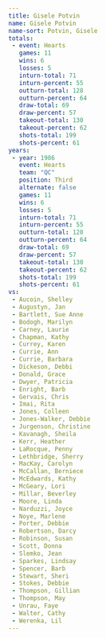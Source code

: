 ```yaml
---
title: Gisele Potvin
name: Gisele Potvin
name-sort: Potvin, Gisele
totals:
 - event: Hearts
   games: 11
   wins: 6
   losses: 5
   inturn-total: 71
   inturn-percent: 55
   outturn-total: 128
   outturn-percent: 64
   draw-total: 69
   draw-percent: 57
   takeout-total: 130
   takeout-percent: 62
   shots-total: 199
   shots-percent: 61
years:
 - year: 1986
   event: Hearts
   team: "QC"
   position: Third
   alternate: false
   games: 11
   wins: 6
   losses: 5
   inturn-total: 71
   inturn-percent: 55
   outturn-total: 128
   outturn-percent: 64
   draw-total: 69
   draw-percent: 57
   takeout-total: 130
   takeout-percent: 62
   shots-total: 199
   shots-percent: 61
vs:
 - Aucoin, Shelley
 - Augustyn, Jan
 - Bartlett, Sue Anne
 - Bodogh, Marilyn
 - Carney, Laurie
 - Chapman, Kathy
 - Currey, Karen
 - Currie, Ann
 - Currie, Barbara
 - Dickeson, Debbi
 - Donald, Grace
 - Dwyer, Patricia
 - Enright, Barb
 - Gervais, Chris
 - Imai, Rita
 - Jones, Colleen
 - Jones-Walker, Debbie
 - Jurgenson, Christine
 - Kavanagh, Sheila
 - Kerr, Heather
 - LaRocque, Penny
 - Lethbridge, Sherry
 - MacKay, Carolyn
 - McCallan, Berniece
 - McEdwards, Kathy
 - McGeary, Lori
 - Millar, Beverley
 - Moore, Linda
 - Narduzzi, Joyce
 - Noye, Marlene
 - Porter, Debbie
 - Robertson, Darcy
 - Robinson, Susan
 - Scott, Donna
 - Slemko, Jean
 - Sparkes, Lindsay
 - Spencer, Barb
 - Stewart, Sheri
 - Stokes, Debbie
 - Thompson, Gillian
 - Thompson, May
 - Unrau, Faye
 - Walter, Cathy
 - Werenka, Lil
---
```


